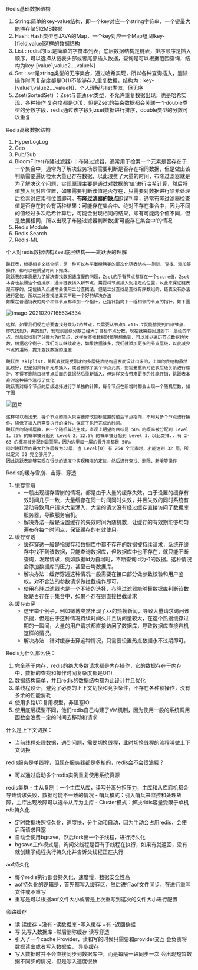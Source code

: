 Redis基础数据结构

1. String:简单的key-value结构，即一个key对应一个string字符串，一个键最大能够存储512MB数据
2. Hash: Hash类型与JAVA的Map，一个key对应一个Map组,即key-[field,value]这样的数据结构
3. List : redis的list是简单的字符串列表，底层数据结构是链表，排序顺序是插入顺序，可以选择从链表头部或者尾部插入数据，查询是可以根据范围查询，结构为key-[value1,value2....valueN]
4. Set :  set是string类型的无序集合，通过哈希实现，所以各种查询插入，删除操作时间复杂度都是O(1)不能够存入重复数据，结构为：key-[value1,value2....valueN]，个人理解与list类似，但无序
5. Zset(SortedSet) ：Zset与普通set类型，不允许重复数据出现，也是哈希实现，各种操作 复杂度都是O(1)，但是Zset的每条数据都会关联一个double类型的分数字段，redis通过该字段对zset数据进行排序，double类型的分数可以重复

Redis高级数据结构

1. HyperLogLog
2. Geo
3. Pub/Sub
4. BloomFilter(布隆过滤器) ：布隆过滤器，通常用于检索一个元素是否存在于一个集合中，通常为了解决业务场景需要判断是否存在相同数据，但是做出该判断需要遍历检索大量已存在数据，以此浪费了大量的时间，布隆过滤器就是为了解决这个问题，实现原理主要是通过对数据的‘值’进行哈希计算，然后将值放入到对应位置，如果需要判断该值是否存在，只需要对数据进行哈希处理后检索对应索引位置即可。**布隆过滤器的缺点**即误判率，通常布隆过滤器检查值是否存在时会有两种结果：可能存在集合中、绝对不存在集合中，因为不同的值经过多次哈希计算后，可能会出现相同的结果，即有可能两个值不同，但是数据相同，所以出现了布隆过滤器判断数据‘可能存在集合中‘的情况
5. Redis Module
6. Redis Search
7. Redis-ML

个人对redis数据结构Zset底层结构——跳跃表的理解

```
跳跃表，根据相关文档介绍，是一种可以与平衡树聘美的层次化链表结构——删除、查找、添加等操作，都可以在期望时间下完成。
跳跃表的本质是为了解决查找数据速度慢的问题，Zset的所有节点都存在一个score值，Zset本身也按照这个值排序，通常链表插入新节点，需要将节点插入到指定的位置，以此来保证链表是有序的，定位插入点通常会使用二分查找法，但是二分查找是查找有序数组的，链表没有办法进行定位，所以二分查找法其实不是一个好的解决办法
如果在普通链表的两个相邻节点都添加一个指针，让指针指向下一组相邻的节点的指针，如下图
```

![image-20210207165634334](C:\Users\p\AppData\Roaming\Typora\typora-user-images\image-20210207165634334.png)

```
这样，如果我们现在想要查找分数为7的节点，只需要从节点3->11<-7就能够找到目标节点，即先找到3，再找到7，发现该层级分数已经大于目标节点分数，现在就需要回退到下一层级的节点，然后就找到了分数为7的节点，这样在查找数据时能够想象到，可以减少遍历节点数据的次数，根据这个例子，我们可以继续改进，如果数据够多，我们就添加更多的节点层级，以此减少节点的遍历，提升查找数据的速度
```

```
跳跃表 skiplist，跳跃表就是受刚才的多层链表结构启发而设计出来的，上面的表结构虽然比较好，但是如果有新元素插入，或者删除了某个节点元素，则需要重新对链表层级关系进行维护，不得不删除目标节点后面的数据然后重新插入，但这样又会带来更多的性能开销，跳跃表本身对这种操作进行了优化
跳跃表对每个节点的层级选择进行了单独的计算，每个节点在新增时都会出现一个随机层数，如下图
```

![图片](https://mmbiz.qpic.cn/mmbiz_png/ia1kbU3RS1H5ZLiaicqeR9mzkQuQLwvtFfQ5qUqf8c0vC3bfbc710Tz6iadcOlDYb39pApOUP9pCaUDQtuicUn9Jibvg/640?wx_fmt=png&tp=webp&wxfrom=5&wx_lazy=1&wx_co=1)

```
这样可以看出来，每个节点的插入只需要修改目标位置的前后节点指向，不用对多个节点进行操作，降低了插入所需要执行的操作，保证了执行完成的时间。
跳跃表的随机层数，由一个随机算法生成，直观上期望的目标是 50% 的概率被分配到 Level 1，25% 的概率被分配到 Level 2，12.5% 的概率被分配到 Level 3，以此类推...有 2-63 的概率被分配到最顶层，因为这里每一层的晋升率都是 50%。
同时跳跃表的最大允许层数为32层，当 Level[0] 有 264 个元素时，才能达到 32 层，所以定义 32 完全够用了。
因此跳跃表能够实现在很快的速度中实现精准的定位，然后进行查找、删除、新增等操作
```

Redis的缓存雪崩、击穿、穿透

1. 缓存雪崩
   - 一般出现缓存雪崩的情况，都是由于大量的缓存失效，由于设置的缓存有效时间几乎一致，大量缓存在同一时间同时失效，并且失效的同时系统有活动导致用户请求大量涌入，大量的请求没有经过缓存直接访问了数据库服务器，导致服务宕机。
   - 解决办法一般是设置缓存的失效时间为随机数，让缓存的有效期能够均匀遍布在每个时间点，保证缓存的有效使用。
2. 缓存穿透
   - 缓存穿透一般是指缓存和数据库中都不存在的数据被持续请求，系统在缓存中找不到该数据，只能查询数据库，但数据库中也不存在，就只能不断查询，发起请求，例如数据id为自增时，不断查询id为-1的数据。这种情况会添加数据库的压力，甚至击垮数据库。
   - 解决办法：缓存穿透这种情况一般需要在接口部分做参数校验和用户鉴权，对不合法的参数请求做拦截操作即可。
   - 使用布隆过滤器也是一个不错的选择，布隆过滤器能够替数据库判断该数据是否存在于集合中，如果不存在则直接拦截请求
3. 缓存击穿
   - 这里举个例子，例如微博突然出现了xx的热搜新闻，导致大量请求访问该热搜，但是由于这种情况持续时间久并且访问量较大，在这个热搜缓存过期的一瞬间，大量的用户请求都直接访问了数据库，导致数据库直接宕机这样的情况。
   - 解决办法：针对缓存击穿这种情况，只需要设置热点数据永不过期即可。

Redis为什么那么快：

1. 完全基于内存，redis的绝大多数请求都是内存操作，它的数据存在于内存中，数据的查找和操作时间复杂度都是O(1)
2. 数据结构简单，并且redis的数据结构都为此设计并且优化
3. 单线程设计，避免了必要的上下文切换和竞争条件，不存在各种锁操作，没有多余的性能消耗
4. 使用多路I/O复用模型，非阻塞IO
5. 使用底层模型不同，他们redis自己构建了VM机制，因为使用一般的系统调用函数会浪费一定的时间去移动和请求

什么是上下文切换：

- 当前线程处理数据，遇到问题，需要切换线程，此时切换线程的流程叫做上下文切换

redis服务是单线程，但现在服务器都是多核的，redis会不会很浪费？

- 可以通过启动多个redis实例重复使用系统资源

redis集群
	- 主从复制：一个主库从库，读写分离分担压力，主库和从库宕机都会导致请求失败，数据可能不一致的情况
	- 哨兵模式：引入哨兵来监控和处理故障，主库出现故障可以选举从库为主库
	- Cluster模式：解决ridis容量受限于单机
rdb持久化
- 定时数据块照持久化，速度快，分手动和自动，因为手动会占用redis，会使后面请求阻塞
- 自动会使用bgsave，然后fork出一个子线程，进行持久化
- bgsave工作模式是，询问父线程是否有子线程在执行，如果有就返回，没有就创建子线程执行持久化并告诉父线程正在执行
	
aof持久化
- 每个redis执行都会持久化，速度慢，数据安全性高
- aof持久化的逻辑是，首先都写入缓存区，然后进行aof文件同步，在进行重写文件或不重写
- 重写是可以根据aof文件大小或者是上次重写到这次的文件大小进行配置

旁路缓存
- 读	读缓存 =没有 -读数据库 -写入缓存 =有 -返回数据
- 写 先写入数据库 -然后删除缓存
读写穿透 
- 引入了一个cache Provider，读和写的时候只需要和provider交互 会负责将数据读出或者写入数据库，
异步缓存
- 写入数据时并不会直接同步到数据库中，而是每隔一段同步一次 会出现短暂数据不同步的情况，但是写入速度很快

